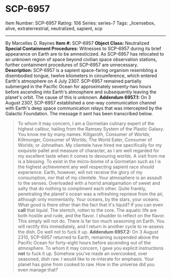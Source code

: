 # SCP-6957
Item Number: SCP-6957
Rating: 106
Series: series-7
Tags: _licensebox, alive, extraterrestrial, neutralized, sapient, scp

---

By Marcelles D. Raynes
**Item #:** SCP-6957
**Object Class:** Neutralized
**Special Containment Procedures:** Witnesses to SCP-6957 during its brief appearance on Earth are to be amnesticized. As SCP-6957 has relocated to an unknown region of space beyond civilian space observation stations, further containment procedures of SCP-6957 are unnecessary.
**Description:** SCP-6957 is a sapient space-faring organism resembling a disembodied tongue, twelve kilometers in circumference, which entered Earth's atmosphere on 4 July 2307. SCP-6957 remained partially submerged in the Pacific Ocean for approximately seventy-two hours before ascending into Earth's atmosphere and subsequently leaving the planet's orbit. The cause of this is unknown.
**Addendum 6957.1:** On 3 August 2307, SCP-6957 established a one-way communication channel with Earth's deep space communication relays that was intercepted by the Galactic Foundation. The message it sent has been transcribed below.
> To whom it may concern,
> I am a Gormetian culinary expert of the highest calibur, hailing from the Ramsey System of the Plastic Galaxy. You know me by many names: Killgaroth, Consumer of Worlds; Killmonger, Consumer of Worlds; The World Eater, Consumer of Worlds; or Johnathan.
> My clientele have hired me specifically for my exquisite pallet and measure of character, as I am well regarded for my excellent taste when it comes to devouring worlds. A visit from me is a blessing. To exist in the micro-biome of a Gormetian such as I is the highest achievement any well respecting sapient race should experience.
> Earth, however, will not receive the glory of my consumption, nor that of my clientele.
> Your atmosphere is an assault to the senses. Overloaded with a horrid amalgamation of sweet and salty that do nothing to compliment each other. Quite frankly, penetrating the planet's ocean was a refreshing reprieve from the air, although only momentarily.
> Your oceans, by the stars, your oceans. What good is there other than the fact that it's liquid? If you can even **call** that liquid. The stentch, rotten to the core. The aquatic life are both hostile and rude, and the flavor. I shudder to reflect on the flavor.
> This simply will not do. There is far too much seasoning on Earth. You will rectify this immediately, and I return in another cycle to re-assess the dish. Do well not to fuck it up.
**Addendum 6957.2:** On 3 August 2310, SCP-6957 returned to Earth, remaining suspended above the Pacific Ocean for forty-eight hours before ascending out of the atmosphere.
> To whom it may concern,
> I gave you explicit instructions **not** to fuck it up. Somehow you've made an overcooked, over seasoned, dish raw.
> I would like to re-interate for emphasis.
> Your planet has gone from cooked to raw.
> How in the universe did you even manage that?